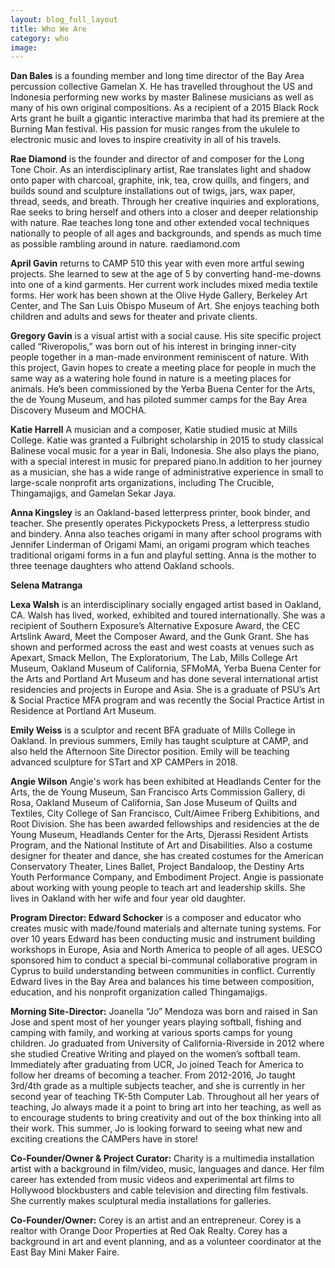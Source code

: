 ```yaml
---
layout: blog_full_layout
title: Who We Are
category: who
image: 
---
```




**Dan Bales** is a founding member and long time director of the Bay Area percussion collective Gamelan X. He has travelled throughout the US and Indonesia performing new works by master Balinese musicians as well as many of his own original compositions. As a recipient of a 2015 Black Rock Arts grant he built a gigantic interactive marimba that had its premiere at the Burning Man festival. His passion for music ranges from the ukulele to electronic music and loves to inspire creativity in all of his travels. 


**Rae Diamond** is the founder and director of and composer for the Long Tone Choir. As an interdisciplinary artist, Rae translates light and shadow onto paper with charcoal, graphite, ink, tea, crow quills, and fingers, and builds sound and sculpture installations out of twigs, jars, wax paper, thread, seeds, and breath. Through her creative inquiries and explorations, Rae seeks to bring herself and others into a closer and deeper relationship with nature. Rae teaches long tone and other extended vocal techniques nationally to people of all ages and backgrounds, and spends as much time as possible rambling around in nature. raediamond.com


**April Gavin** returns to CAMP 510 this year with even more artful sewing projects.  She learned to sew at the age of 5 by converting hand-me-downs into one of a kind garments. Her current work includes mixed media textile forms.  Her work has been shown at the Olive Hyde Gallery, Berkeley Art Center, and The San Luis Obispo Museum of Art. She enjoys teaching both children and adults and sews for theater and private clients.  


**Gregory Gavin** is a visual artist with a social cause. His site specific project called “Riveropolis,” was born out of his interest in bringing inner-city people together in a man-made environment reminiscent of nature. With this project, Gavin hopes to create a meeting place for people in much the same way as a watering hole found in nature is a meeting places for animals. He’s been commissioned by the Yerba Buena Center for the Arts, the de Young Museum, and has piloted summer camps for the Bay Area Discovery Museum and MOCHA.


**Katie Harrell** A musician and a composer, Katie studied music at Mills College. Katie was granted a Fulbright scholarship in 2015 to study classical Balinese vocal music for a year in Bali, Indonesia. She also plays the piano, with a special interest in music for prepared piano.In addition to her journey as a musician, she has a wide range of administrative experience in small to large-scale nonprofit arts organizations, including The Crucible, Thingamajigs, and Gamelan Sekar Jaya.


**Anna Kingsley** is an Oakland-based letterpress printer, book binder, and teacher. She presently operates Pickypockets Press, a letterpress studio and bindery. Anna also teaches origami in many after school programs with Jennifer Linderman of Origami Mami, an origami program which teaches traditional origami forms in a fun and playful setting.
Anna is the mother to three teenage daughters who attend Oakland schools.


**Selena Matranga**


**Lexa Walsh** is an interdisciplinary socially engaged artist based in Oakland, CA. Walsh has lived, worked, exhibited and toured internationally. She was a recipient of Southern Exposure’s Alternative Exposure Award, the CEC Artslink Award, Meet the Composer Award, and the Gunk Grant. She has shown and performed across the east and west coasts at venues such as Apexart, Smack Mellon, The Exploratorium, The Lab, Mills College Art Museum, Oakland Museum of California, SFMoMA, Yerba Buena Center for the Arts and Portland Art Museum and has done several international artist residencies and projects in Europe and Asia. She is a graduate of PSU’s Art & Social Practice MFA program and was recently the Social Practice Artist in Residence at Portland Art Museum.

**Emily Weiss** is a sculptor and recent BFA graduate of Mills College in Oakland. In previous summers, Emily has taught sculpture at CAMP, and also held the Afternoon Site Director position. Emily will be teaching advanced sculpture for STart and XP CAMPers in 2018.


**Angie Wilson** Angie's work has been exhibited at Headlands Center for the Arts, the de Young Museum, San Francisco Arts Commission Gallery, di Rosa, Oakland Museum of California, San Jose Museum of Quilts and Textiles, City College of San Francisco, Cult/Aimee Friberg Exhibitions, and Root Division. She has been awarded fellowships and residencies at the de Young Museum, Headlands Center for the Arts, Djerassi Resident Artists Program, and the National Institute of Art and Disabilities. Also a costume designer for theater and dance, she has created costumes for the American Conservatory Theater, Lines Ballet, Project Bandaloop, the Destiny Arts Youth Performance Company, and Embodiment Project. Angie is passionate about working with young people to teach art and leadership skills. She lives in Oakland with her wife and four year old daughter.


**Program Director: Edward Schocker** is a composer and educator who creates music with made/found materials and alternate tuning systems. For over 10 years Edward has been conducting music and instrument building workshops in Europe, Asia and North America to people of all ages. UESCO sponsored him to conduct a special bi-communal collaborative program in Cyprus to build understanding between communities in conflict. Currently Edward lives in the Bay Area and balances his time between composition, education, and his nonprofit organization called Thingamajigs.


**Morning Site-Director:** Joanella “Jo” Mendoza was born and raised in San Jose and spent most of her younger years playing softball, fishing and camping with family, and working at various sports camps for young children. Jo graduated from University of California-Riverside in 2012 where she studied Creative Writing and played on the women’s softball team. Immediately after graduating from UCR, Jo joined Teach for America to follow her dreams of becoming a teacher.  From 2012-2016, Jo taught 3rd/4th grade as a multiple subjects teacher, and she is currently in her second year of teaching TK-5th Computer Lab. Throughout all her years of teaching, Jo always made it a point to bring art into her teaching, as well as to encourage students to bring creativity and out of the box thinking into all their work. This summer, Jo is looking forward to seeing what new and exciting creations the CAMPers have in store!


**Co-Founder/Owner & Project Curator:** Charity is a multimedia installation artist with a background in film/video, music, languages and dance. Her film career has extended from music videos and experimental art films to Hollywood blockbusters and cable television and directing film festivals. She currently makes sculptural media installations for galleries. 


**Co-Founder/Owner:** Corey is an artist and an entrepreneur. Corey is a realtor with Orange Door Properties at Red Oak Realty. Corey has a background in art and event planning, and as a volunteer coordinator at the East Bay Mini Maker Faire. 